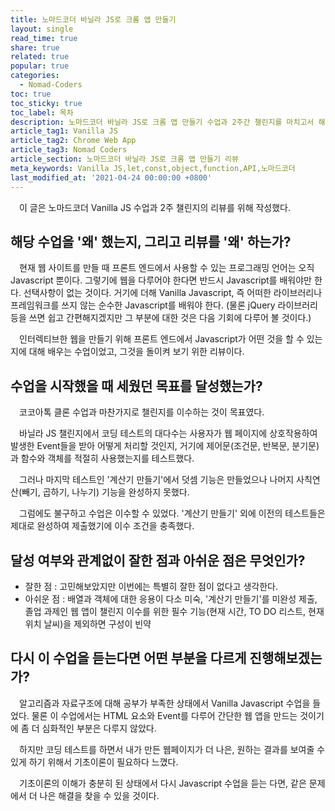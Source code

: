 ```yaml
---
title: 노마드코더 바닐라 JS로 크롬 앱 만들기
layout: single
read_time: true
share: true
related: true
popular: true
categories:
  - Nomad-Coders
toc: true
toc_sticky: true
toc_label: 목차
description: 노마드코더 바닐라 JS로 크롬 앱 만들기 수업과 2주간 챌린지를 마치고서 해당 수업을 '왜' 했는지, 시작했을 때 세웠던 목표를 달성했는지, 잘한 점과 아쉬운 점은 무엇인지, 다시 듣는다면 어떤 부분을 다르게 진행해보겠는지를 리뷰하는 페이지
article_tag1: Vanilla JS
article_tag2: Chrome Web App
article_tag3: Nomad Coders
article_section: 노마드코더 바닐라 JS로 크롬 앱 만들기 리뷰
meta_keywords: Vanilla JS,let,const,object,function,API,노마드코더
last_modified_at: '2021-04-24 00:00:00 +0800'
---
```


&ensp;&ensp;이 글은 노마드코더 Vanilla JS 수업과 2주 챌린지의 리뷰를 위해 작성했다.

## 해당 수업을 '왜' 했는지, 그리고 리뷰를 '왜' 하는가?

&ensp;&ensp;현재 웹 사이트를 만들 때 프론트 엔드에서 사용할 수 있는 프로그래밍 언어는 오직 Javascript 뿐이다. 그렇기에 웹을 다루어야 한다면 반드시 Javascript를 배워야만 한다. 선택사항이 없는 것이다. 거기에 더해 Vanilla Javascript, 즉 어떠한 라이브러리나 프레임워크를 쓰지 않는 순수한 Javascript를 배워야 한다. (물론 jQuery 라이브러리 등을 쓰면 쉽고 간편해지겠지만 그 부분에 대한 것은 다음 기회에 다루어 볼 것이다.)

&ensp;&ensp;인터렉티브한 웹을 만들기 위해 프론트 엔드에서 Javascript가 어떤 것을 할 수 있는지에 대해 배우는 수업이었고, 그것을 돌이켜 보기 위한 리뷰이다.

## 수업을 시작했을 때 세웠던 목표를 달성했는가?

&ensp;&ensp;코코아톡 클론 수업과 마찬가지로 챌린지를 이수하는 것이 목표였다.

&ensp;&ensp;바닐라 JS 챌린지에서 코딩 테스트의 대다수는 사용자가 웹 페이지에 상호작용하여 발생한 Event들을 받아 어떻게 처리할 것인지, 거기에 제어문(조건문, 반복문, 분기문)과 함수와 객체를 적절히 사용했는지를 테스트했다.

&ensp;&ensp;그러나 마지막 테스트인 '계산기 만들기'에서 덧셈 기능은 만들었으나 나머지 사칙연산(빼기, 곱하기, 나누기) 기능을 완성하지 못했다.

&ensp;&ensp;그럼에도 불구하고 수업은 이수할 수 있었다. '계산기 만들기' 외에 이전의 테스트들은 제대로 완성하여 제출했기에 이수 조건을 충족했다.

## 달성 여부와 관계없이 잘한 점과 아쉬운 점은 무엇인가?

- 잘한 점 : 고민해보았지만 이번에는 특별히 잘한 점이 없다고 생각한다.
- 아쉬운 점 : 배열과 객체에 대한 응용이 다소 미숙, '계산기 만들기'를 미완성 제출, 졸업 과제인 웹 앱이 챌린지 이수를 위한 필수 기능(현재 시간, TO DO 리스트, 현재 위치 날씨)을 제외하면 구성이 빈약

## 다시 이 수업을 듣는다면 어떤 부분을 다르게 진행해보겠는가?

&ensp;&ensp;알고리즘과 자료구조에 대해 공부가 부족한 상태에서 Vanilla Javascript 수업을 들었다. 물론 이 수업에서는 HTML 요소와 Event를 다루어 간단한 웹 앱을 만드는 것이기에 좀 더 심화적인 부분은 다루지 않았다.

&ensp;&ensp;하지만 코딩 테스트를 하면서 내가 만든 웹페이지가 더 나은, 원하는 결과를 보여줄 수 있게 하기 위해서 기초이론이 필요하다 느꼈다.

&ensp;&ensp;기초이론의 이해가 충분히 된 상태에서 다시 Javascript 수업을 듣는 다면, 같은 문제에서 더 나은 해결을 찾을 수 있을 것이다.
